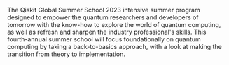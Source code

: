 The Qiskit Global Summer School 2023  intensive summer program designed to empower the quantum researchers and developers of tomorrow with the know-how to explore the world of quantum computing,
as well as refresh and sharpen the industry professional's skills. This fourth-annual summer school will focus foundationally on quantum computing by taking a back-to-basics approach,
with a look at making the transition from theory to implementation.
